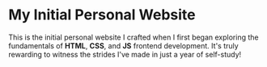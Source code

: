 # My Initial Personal Website

This is the initial personal website I crafted when I first began exploring the fundamentals of **HTML**, **CSS**, and **JS** frontend development. It's truly rewarding to witness the strides I've made in just a year of self-study!
